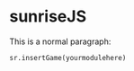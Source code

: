 sunriseJS
=========
<p>This is a normal paragraph:</p>

<pre><code>sr.insertGame(yourmodulehere)</code></pre>
